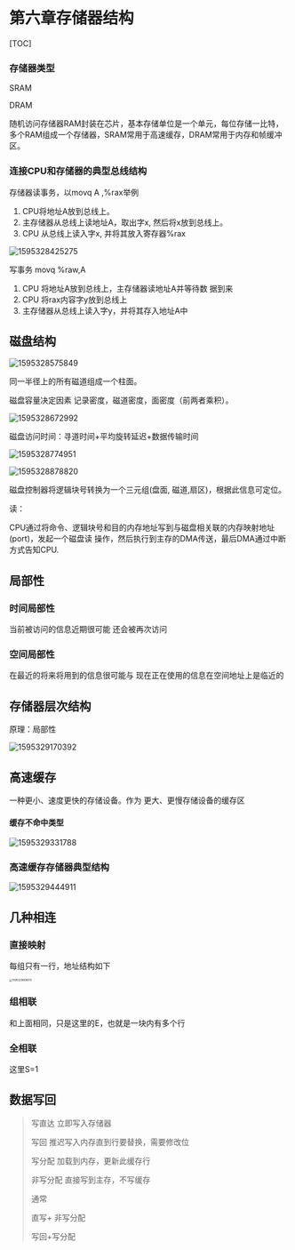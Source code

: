 # 第六章存储器结构

[TOC]

### 存储器类型

SRAM

DRAM

随机访问存储器RAM封装在芯片，基本存储单位是一个单元，每位存储一比特，多个RAM组成一个存储器，SRAM常用于高速缓存，DRAM常用于内存和帧缓冲区。



### 连接CPU和存储器的典型总线结构

存储器读事务，以movq A ,%rax举例

1. CPU将地址A放到总线上。
2. 主存储器从总线上读地址A，取出字x, 然后将x放到总线上。
3. CPU 从总线上读入字x, 并将其放入寄存器%rax

![1595328425275](存储器结构.assets/1595328425275.png)

写事务 movq %raw,A

1. CPU 将地址A放到总线上，主存储器读地址A并等待数 据到来
2. CPU 将rax内容字y放到总线上
3. 主存储器从总线上读入字y，并将其存入地址A中



## 磁盘结构

![1595328575849](存储器结构.assets/1595328575849.png)

同一半径上的所有磁道组成一个柱面。

磁盘容量决定因素 记录密度，磁道密度，面密度（前两者乘积）。

![1595328672992](存储器结构.assets/1595328672992.png)

磁盘访问时间：寻道时间+平均旋转延迟+数据传输时间

![1595328774951](存储器结构.assets/1595328774951.png)

![1595328878820](存储器结构.assets/1595328878820.png)

磁盘控制器将逻辑块号转换为一个三元组(盘面, 磁道,扇区)，根据此信息可定位。

读：

CPU通过将命令、逻辑块号和目的内存地址写到与磁盘相关联的内存映射地址(port)，发起一个磁盘读 操作，然后执行到主存的DMA传送，最后DMA通过中断方式告知CPU.



## 局部性

### 时间局部性

当前被访问的信息近期很可能 还会被再次访问

### 空间局部性

在最近的将来将用到的信息很可能与 现在正在使用的信息在空间地址上是临近的



## 存储器层次结构

原理：局部性

![1595329170392](存储器结构.assets/1595329170392.png)

## 高速缓存

一种更小、速度更快的存储设备。作为 更大、更慢存储设备的缓存区



#### 缓存不命中类型

![1595329331788](存储器结构.assets/1595329331788.png)

### 高速缓存存储器典型结构

![1595329444911](存储器结构.assets/1595329444911.png)



## 几种相连

### 直接映射

每组只有一行，地址结构如下

<img src="存储器结构.assets/1595329608010.png" alt="1595329608010" style="zoom:33%;" />

### 组相联

和上面相同，只是这里的E，也就是一块内有多个行

### 全相联

这里S=1



## 数据写回

>写直达 立即写入存储器
>
>写回 推迟写入内存直到行要替换，需要修改位
>
>写分配  加载到内存，更新此缓存行
>
>非写分配 直接写到主存，不写缓存
>
>通常
>
>直写+ 非写分配 
>
> 写回+写分配